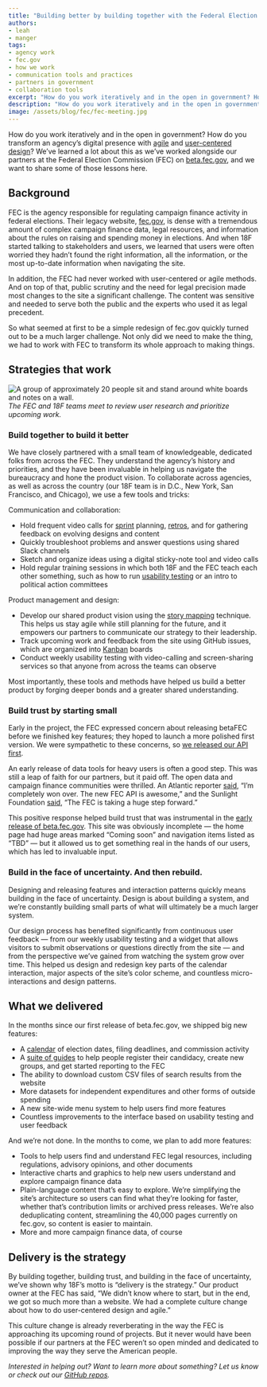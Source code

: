 ```yaml
---
title: "Building better by building together with the Federal Election Commission"
authors:
- leah
- manger
tags:
- agency work
- fec.gov
- how we work
- communication tools and practices
- partners in government
- collaboration tools
excerpt: "How do you work iteratively and in the open in government? How do you transform an agency’s digital presence with agile and user-centered design? We’ve learned a lot about this as we’ve worked alongside our partners at the Federal Election Commission (FEC) on beta.fec.gov, and we want to share some of those lessons here."
description: "How do you work iteratively and in the open in government? How do you transform an agency’s digital presence with agile and user-centered design? We’ve learned a lot about this as we’ve worked alongside our partners at the Federal Election Commission (FEC) on beta.fec.gov, and we want to share some of those lessons here."
image: /assets/blog/fec/fec-meeting.jpg
---
```


How do you work iteratively and in the open in government? How do you
transform an agency’s digital presence with
[agile](https://pages.18f.gov/partnership-playbook/4-agile/) and
[user-centered
design](https://pages.18f.gov/partnership-playbook/5-user-centered-design/)?
We’ve learned a lot about this as we’ve worked alongside our partners at
the Federal Election Commission (FEC) on
[beta.fec.gov](https://beta.fec.gov/), and we want to share some of
those lessons here.

## Background

FEC is the agency responsible for regulating campaign finance activity
in federal elections. Their legacy website,
[fec.gov](http://www.fec.gov/), is dense with a tremendous amount of
complex campaign finance data, legal resources, and information about
the rules on raising and spending money in elections. And when 18F
started talking to stakeholders and users, we learned that users were
often worried they hadn’t found the right information, all the
information, or the most up-to-date information when navigating the
site.

In addition, the FEC had never worked with user-centered or agile methods.
And on top of that, public scrutiny and the need for legal precision
made most changes to the site a significant challenge. The content was
sensitive and needed to serve both the public and the experts who used
it as legal precedent.

So what seemed at first to be a simple redesign of fec.gov quickly
turned out to be a much larger challenge. Not only did we need to make
the thing, we had to work with FEC to transform its whole approach to
making things.

Strategies that work
--------------------

![A group of approximately 20 people sit and stand around white boards and notes on a wall.]({{site.baseurl}}/assets/blog/fec/fec-meeting.jpg)
*The FEC and 18F teams meet to review user research and prioritize upcoming
work.*

### Build together to build it better

We have closely partnered with a small team of knowledgeable, dedicated
folks from across the FEC. They understand the agency’s history and
priorities, and they have been invaluable in helping us navigate the
bureaucracy and hone the product vision. To collaborate across agencies,
as well as across the country (our 18F team is in D.C., New York, San
Francisco, and Chicago), we use a few tools and tricks:

Communication and collaboration:

-   Hold frequent video calls for [sprint](https://en.wikipedia.org/wiki/Sprint_(software_development)) planning, [retros](https://www.scrumalliance.org/community/articles/2014/april/key-elements-of-sprint-retrospective), and for gathering feedback on evolving designs and content
-   Quickly troubleshoot problems and answer questions using shared Slack channels
-   Sketch and organize ideas using a digital sticky-note tool and video calls
-   Hold regular training sessions in which both 18F and the FEC teach each other something, such as how to run [usability testing](https://methods.18f.gov/usability-testing/) or an intro to political action committees

Product management and design:

-   Develop our shared product vision using the [story mapping](https://vimeo.com/70214001) technique. This helps us stay agile while still planning for the future, and it empowers our partners to communicate our strategy to their leadership.
-   Track upcoming work and feedback from the site using GitHub issues, which are organized into [Kanban](https://en.wikipedia.org/wiki/Kanban_(development)) boards
-   Conduct weekly usability testing with video-calling and screen-sharing services so that anyone from across the teams can observe

Most importantly, these tools and methods have helped us build a better
product by forging deeper bonds and a greater shared understanding.

### Build trust by starting small

Early in the project, the FEC expressed concern about releasing betaFEC
before we finished key features; they hoped to launch a more polished
first version. We were sympathetic to these concerns, so [we released
our API first](https://18f.gsa.gov/2015/07/15/openfec-api-update/).

An early release of data tools for heavy users is often a good step.
This was still a leap of faith for our partners, but it paid off. The
open data and campaign finance communities were thrilled. An Atlantic
reporter
[said](https://twitter.com/andrewmcgill/status/619237229504937984),
“I’m completely won over. The new FEC API is awesome,” and the Sunlight
Foundation
[said](http://sunlightfoundation.com/blog/2015/07/08/openfec-makes-campaign-finance-data-more-accessible-with-new-api-heres-how-to-get-started/),
“The FEC is taking a huge step forward.”

This positive response helped build trust that was instrumental in the
[early release of
beta.fec.gov](https://18f.gsa.gov/2015/10/29/welcome-to-betafec/). This
site was obviously incomplete — the home page had huge areas marked
“Coming soon” and navigation items listed as “TBD” — but it allowed us
to get something real in the hands of our users, which has led to
invaluable input.

### Build in the face of uncertainty. And then rebuild.

Designing and releasing features and interaction patterns quickly means
building in the face of uncertainty. Design is about building a system,
and we’re constantly building small parts of what will ultimately be a
much larger system.

Our design process has benefited significantly from continuous user
feedback — from our weekly usability testing and a widget that allows
visitors to submit observations or questions directly from the site —
and from the perspective we’ve gained from watching the system grow over
time. This helped us design and redesign key parts of the calendar
interaction, major aspects of the site’s color scheme, and countless
micro-interactions and design patterns.

What we delivered
-----------------

In the months since our first release of beta.fec.gov, we shipped big
new features:

-   A [calendar](https://beta.fec.gov/calendar) of election dates, filing deadlines, and commission activity
-   A [suite of guides](https://beta.fec.gov/registration-and-reporting) to help people register their candidacy, create new groups, and get started reporting to the FEC
-   The ability to download custom CSV files of search results from the website
-   More datasets for independent expenditures and other forms of outside spending
-   A new site-wide menu system to help users find more features
-   Countless improvements to the interface based on usability testing and user feedback

And we’re not done. In the months to come, we plan to add more features:

-   Tools to help users find and understand FEC legal resources, including regulations, advisory opinions, and other documents
-   Interactive charts and graphics to help new users understand and explore campaign finance data
-   Plain-language content that’s easy to explore. We’re simplifying the site’s architecture so users can find what they’re looking for faster, whether that’s contribution limits or archived press releases. We’re also deduplicating content, streamlining the 40,000 pages currently on fec.gov, so content is easier to maintain.
-   More and more campaign finance data, of course

Delivery is the strategy
------------------------

By building together, building trust, and building in the face of
uncertainty, we’ve shown why 18F’s motto is “delivery is the strategy.”
Our product owner at the FEC has said, “We didn’t know where to start, but
in the end, we got so much more than a website. We had a complete
culture change about how to do user-centered design and agile.”

This culture change is already reverberating in the way the FEC is
approaching its upcoming round of projects. But it never would have been
possible if our partners at the FEC weren’t so open minded and dedicated to
improving the way they serve the American people.

*Interested in helping out? Want to learn more about something? Let us
know or check out our* [*GitHub
repos*](https://github.com/18F/openfec#about-this-project)*.*

